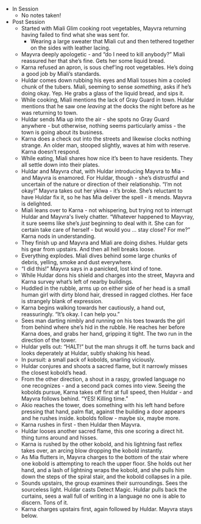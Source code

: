 - In Session
	- No notes taken!
- Post Session
	- Started with Miali Glim cooking root vegetables, Mayvra returning having failed to find what she was sent for.
		- Wearing a large sweater that Miali cut and then tethered together on the sides with leather lacing.
	- Mayvra deeply apologetic - and “do I need to kill anybody?” Miali reassured her that she’s fine. Gets her some liquid bread.
	- Karna refused an apron, is sous chef’ing root vegetables. He’s doing a good job by Miali’s standards.
	- Huldar comes down rubbing his eyes and Miali tosses him a cooled chunk of the tubers. Miali, seeming to sense *something*, asks if he’s doing okay. Yep. He grabs a glass of the liquid bread, and sips it.
	- While cooking, Miali mentions the lack of Gray Guard in town. Huldar mentions that he saw one *leaving* at the docks the night before as he was returning to town.
	- Huldar sends Mia up into the air - she spots no Gray Guard anywhere - but otherwise, nothing seems particularly amiss - the town is going about its business.
	- Karna does a check out into the streets and likewise clocks nothing strange. An older man, stooped slightly, waves at him with reserve. Karna doesn’t respond.
	- While eating, Miali shares how nice it’s been to have residents. They all settle down into their plates.
	- Huldar and Mayvra chat, with Huldar introducing Mayvra to Mia - and Mayvra is enamored. For Huldar, though - she’s distrustful and uncertain of the nature or direction of their relationship. “I’m not okay!” Mayvra takes out her yklwa - it’s broke. She’s reluctant to have Huldar fix it, so he has Mia deliver the spell - it mends. Mayvra is delighted.
	- Miali leans over to Karna - not whispering, but trying not to interrupt Huldar and Mayvra's lively chatter. “Whatever happened to Mayvray, it sure seems like she’s *just* beginning to deal with it. She can for certain take care of herself - but would you ... stay close? For me?” Karna nods in understanding.
	- They finish up and Mayvra and Miali are doing dishes. Huldar gets his gear from upstairs. And then all hell breaks loose.
	- Everything explodes. Miali dives behind some large chunks of debris, yelling, smoke and dust everywhere.
	- “I did this!” Mayvra says in a panicked, lost kind of tone.
	- While Huldar dons his shield and charges into the street, Mayvra and Karna survey what’s left of nearby buildings.
	- Huddled in the rubble, arms up on either side of her head is a small human girl with dirty blond hair, dressed in ragged clothes. Her face is strangely blank of expression.
	- Karna begins walking towards her cautiously, a hand out, reassuringly. “It’s okay. I can help you.”
	- Sees man darting nimbly and running on his toes towards the girl from behind where she’s hid in the rubble. He reaches her before Karna does, and grabs her hand, gripping it tight. The two run in the direction of the tower.
	- Huldar yells out: “HALT!” but the man shrugs it off. he turns back and looks deperately at Huldar, subtly shaking his head.
	- In pursuit: a small pack of kobolds, snarling viciously.
	- Huldar conjures and shoots a sacred flame, but it narrowly misses the closest kobold’s head.
	- From the other direction, a shout in a raspy, growled language no one recognizes - and a second pack comes into view. Seeing the kobolds pursue, Karna takes off first at full speed, then Huldar - and Mayvra follows behind. “YES! Killing time.”
	- Akio reaches the tower, does something with his left hand before pressing that hand, palm flat, against the building a door appears and he rushes inside. kobolds follow - maybe six, maybe more.
	- Karna rushes in first - then Huldar then Mayvra.
	- Huldar looses another sacred flame, this one scoring a direct hit. thing turns around and hisses.
	- Karna is rushed by the other kobold, and his lightning fast reflex takes over, an arcing blow dropping the kobold instantly.
	- As Mia flutters in, Mayvra charges to the bottom of the stair where one kobold is attempting to reach the upper floor. She holds out her hand, and a lash of lightning wraps the kobold, and she pulls him down the steps of the spiral stair, and the kobold collapses in a pile.
	- Sounds upstairs, the group examines their surroundings. Sees the sourceless light. Huldar casts Detect Magic. Huldar pulls back the curtains, sees a wall full of writing in a language no one is able to discern. Tons of it.
	- Karna charges upstairs first, again followed by Huldar. Mayvra stays below.